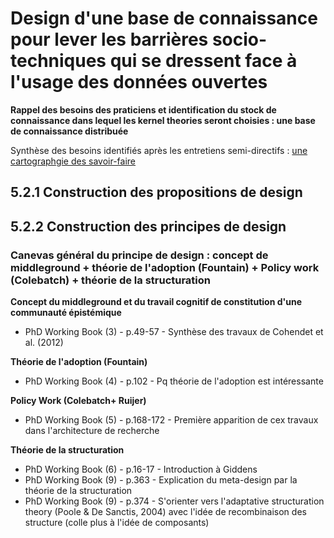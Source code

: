 # Design d'une base de connaissance pour lever les barrières socio-techniques qui se dressent face à l'usage des données ouvertes

**Rappel des besoins des praticiens et identification du stock de connaissance dans lequel les kernel theories seront choisies : une base de connaissance distribuée**

Synthèse des besoins identifiés après les entretiens semi-directifs : [une cartographgie des savoir-faire](http://opendatatales.com/un-tour-de-france-de-lopen-data-vers-une-cartographie-des-savoir-faire-des-territoires-intelligents/)

## 5.2.1 Construction des propositions de design 

## 5.2.2 Construction des principes de design 

### Canevas général du principe de design : concept de middleground + théorie de l'adoption (Fountain) + Policy work (Colebatch) + théorie de la structuration 

**Concept du middleground et du travail cognitif de constitution d'une communauté épistémique**

- PhD Working Book (3) - p.49-57 - Synthèse des travaux de Cohendet et al. (2012)

**Théorie de l'adoption (Fountain)**

- PhD Working Book (4) - p.102 - Pq théorie de l'adoption est intéressante 

**Policy Work (Colebatch+ Ruijer)**

- PhD Working Book (5) - p.168-172 - Première apparition de cex travaux dans l'architecture de recherche

**Théorie de la structuration**

- PhD Working Book (6) - p.16-17 -  Introduction à Giddens 
- PhD Working Book (9) - p.363 - Explication du meta-design par la théorie de la structuration
- PhD Working Book (9) - p.374 - S'orienter vers l'adaptative structuration theory (Poole & De Sanctis, 2004) avec l'idée de recombinaison des structure (colle plus à l'idée de composants)
